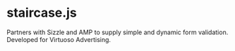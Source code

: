 staircase.js
============
Partners with Sizzle and AMP to supply simple and dynamic form validation.
Developed for Virtuoso Advertising.
